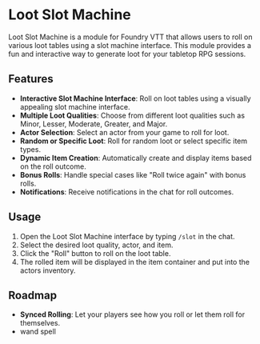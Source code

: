 # Loot Slot Machine

Loot Slot Machine is a module for Foundry VTT that allows users to roll on various loot tables using a slot machine interface. This module provides a fun and interactive way to generate loot for your tabletop RPG sessions.

## Features

- **Interactive Slot Machine Interface**: Roll on loot tables using a visually appealing slot machine interface.
- **Multiple Loot Qualities**: Choose from different loot qualities such as Minor, Lesser, Moderate, Greater, and Major.
- **Actor Selection**: Select an actor from your game to roll for loot.
- **Random or Specific Loot**: Roll for random loot or select specific item types.
- **Dynamic Item Creation**: Automatically create and display items based on the roll outcome.
- **Bonus Rolls**: Handle special cases like "Roll twice again" with bonus rolls.
- **Notifications**: Receive notifications in the chat for roll outcomes.

## Usage

1. Open the Loot Slot Machine interface by typing `/slot` in the chat.
2. Select the desired loot quality, actor, and item.
3. Click the "Roll" button to roll on the loot table.
4. The rolled item will be displayed in the item container and put into the actors inventory.

## Roadmap

- **Synced Rolling**: Let your players see how you roll or let them roll for themselves.
- wand spell
